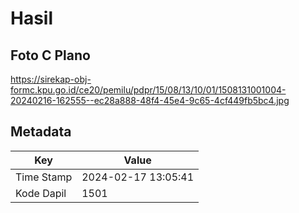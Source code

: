 # Hasil

## Foto C Plano

https://sirekap-obj-formc.kpu.go.id/ce20/pemilu/pdpr/15/08/13/10/01/1508131001004-20240216-162555--ec28a888-48f4-45e4-9c65-4cf449fb5bc4.jpg


## Metadata

| Key        | Value               |
| ---------- | ------------------- |
| Time Stamp | 2024-02-17 13:05:41 |
| Kode Dapil | 1501                |



